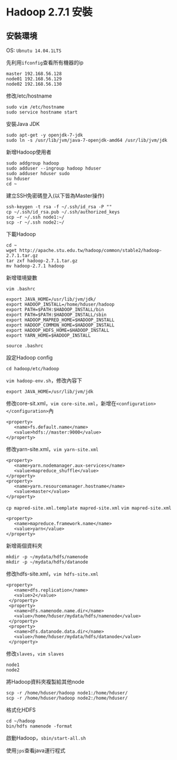 # Hadoop 2.7.1 安裝

## 安裝環境
 OS: `Ubnutu 14.04.1LTS`
 
 先利用`ifconfig`查看所有機器的ip
 ```
 master	192.168.56.128
 node01	192.168.56.129
 node02	192.168.56.130
 ```
修改/etc/hostname

```
sudo vim /etc/hostname
sudo service hostname start
```

 安裝Java JDK
 
 ```
 sudo apt-get -y openjdk-7-jdk
 sudo ln -s /usr/lib/jvm/java-7-openjdk-amd64 /usr/lib/jvm/jdk
 ```

新增Hadoop使用者

```
sudo addgroup hadoop
sudo adduser --ingroup hadoop hduser
sudo adduser hduser sudo
su hduser
cd ~
```

建立SSH免密碼登入(以下皆為Master操作)

```
ssh-keygen -t rsa -f ~/.ssh/id_rsa -P ""
cp ~/.ssh/id_rsa.pub ~/.ssh/authorized_keys
scp –r ~/.ssh node1:~/
scp -r ~/.ssh node2:~/
```
下載Hadoop

```
cd ~
wget http://apache.stu.edu.tw/hadoop/common/stable2/hadoop-2.7.1.tar.gz
tar zxf hadoop-2.7.1.tar.gz
mv hadoop-2.7.1 hadoop
```
新增環境變數

`vim .bashrc`

```
export JAVA_HOME=/usr/lib/jvm/jdk/
export HADOOP_INSTALL=/home/hduser/hadoop
export PATH=$PATH:$HADOOP_INSTALL/bin
export PATH=$PATH:$HADOOP_INSTALL/sbin
export HADOOP_MAPRED_HOME=$HADOOP_INSTALL
export HADOOP_COMMON_HOME=$HADOOP_INSTALL
export HADOOP_HDFS_HOME=$HADOOP_INSTALL
export YARN_HOME=$HADOOP_INSTALL
```
`source .bashrc`

設定Hadoop config

`cd hadoop/etc/hadoop`

`vim hadoop-env.sh`，修改內容下

`export JAVA_HOME=/usr/lib/jvm/jdk`

修改core-sit.xml，`vim core-site.xml`，新增在`<configuration></configuration>`內

```
<property>
   <name>fs.default.name</name>
   <value>hdfs://master:9000</value>
</property>
```

修改yarn-site.xml，`vim yarn-site.xml`

```
<property>
   <name>yarn.nodemanager.aux-services</name>
   <value>mapreduce_shuffle</value>
</property>
<property>
   <name>yarn.resourcemanager.hostname</name>
   <value>master</value>
</property>
```

`cp mapred-site.xml.template mapred-site.xml`
`vim mapred-site.xml`
```
<property>
   <name>mapreduce.framework.name</name>
   <value>yarn</value>
</property>
```

新增兩個資料夾

```
mkdir -p ~/mydata/hdfs/namenode
mkdir -p ~/mydata/hdfs/datanode
```

修改hdfs-site.xml，`vim hdfs-site.xml`

```
<property>
   <name>dfs.replication</name>
   <value>2</value>
 </property>
 <property>
   <name>dfs.namenode.name.dir</name>
   <value>/home/hduser/mydata/hdfs/namenode</value>
 </property>
 <property>
   <name>dfs.datanode.data.dir</name>
   <value>/home/hduser/mydata/hdfs/datanode</value>
 </property>
```

修改`slaves`，`vim slaves`

```
node1
node2
```

將Hadoop資料夾複製給其他node

```
scp -r /home/hduser/hadoop node1:/home/hduser/
scp -r /home/hduser/hadoop node2:/home/hduser/

```

格式化HDFS

```
cd ~/hadoop
bin/hdfs namenode -format
```

啟動Hadoop，`sbin/start-all.sh`

使用`jps`查看java運行程式







